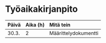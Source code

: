 # Työaikakirjanpito
|Päivä|Aika (h)|Mitä tein|
|:----|:-------|:--------|
|30.3.|2       |Määrittelydokumentti|
